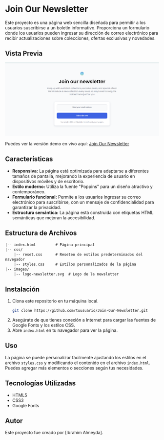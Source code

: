 # Join Our Newsletter

Este proyecto es una página web sencilla diseñada para permitir a los usuarios suscribirse a un boletín informativo. Proporciona un formulario donde los usuarios pueden ingresar su dirección de correo electrónico para recibir actualizaciones sobre colecciones, ofertas exclusivas y novedades.

## Vista Previa

![Captura del Proyecto](./images/screenshot.png)

Puedes ver la versión demo en vivo aquí: [Join Our Newsletter](#)

## Características

- **Responsiva:** La página está optimizada para adaptarse a diferentes tamaños de pantalla, mejorando la experiencia de usuario en dispositivos móviles y de escritorio.
- **Estilo moderno:** Utiliza la fuente "Poppins" para un diseño atractivo y contemporáneo.
- **Formulario funcional:** Permite a los usuarios ingresar su correo electrónico para suscribirse, con un mensaje de confidencialidad para garantizar la privacidad.
- **Estructura semántica:** La página está construida con etiquetas HTML semánticas que mejoran la accesibilidad.

## Estructura de Archivos

```
|-- index.html         # Página principal
|-- css/
    |-- reset.css      # Reseteo de estilos predeterminados del navegador
    |-- styles.css     # Estilos personalizados de la página
|-- images/
    |-- logo-newsletter.svg  # Logo de la newsletter
```

## Instalación

1. Clona este repositorio en tu máquina local.
   ```bash
   git clone https://github.com/tuusuario/Join-Our-Newsletter.git
   ```
2. Asegúrate de que tienes conexión a Internet para cargar las fuentes de Google Fonts y los estilos CSS.
3. Abre `index.html` en tu navegador para ver la página.

## Uso

La página se puede personalizar fácilmente ajustando los estilos en el archivo `styles.css` y modificando el contenido en el archivo `index.html`. Puedes agregar más elementos o secciones según tus necesidades.

## Tecnologías Utilizadas

- HTML5
- CSS3
- Google Fonts

## Autor

Este proyecto fue creado por [Ibrahim Almeyda].

